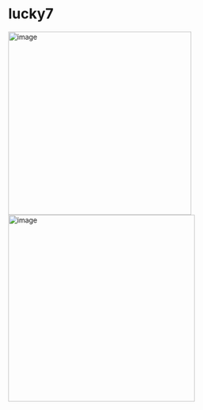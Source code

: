 # lucky7
<img width="369" alt="image" src="https://github.com/user-attachments/assets/974b2e4d-75c8-40ea-bfd8-b9ad760bff50">

<img width="376" alt="image" src="https://github.com/user-attachments/assets/40d45e27-a006-4dc1-aedd-11da62694ef0">


